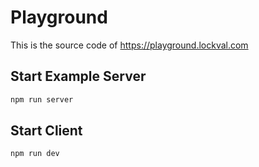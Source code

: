 # Playground
This is the source code of https://playground.lockval.com

## Start Example Server
```sh
npm run server
```

## Start Client
```sh
npm run dev
```